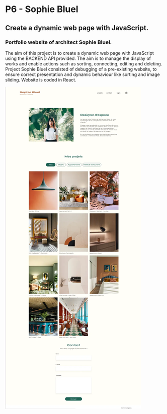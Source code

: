 # P6 - Sophie Bluel

## Create a dynamic web page with JavaScript. 

### Portfolio website of architect Sophie Bluel.

The aim of this project is to create a dynamic web page with JavaScript using the BACKEND API provided. The aim is to manage the display of works and enable actions such as sorting, connecting, editing and deleting.
Project Sophie Bluel consisted of debugging of a pre-existing website, to ensure correct presentation and dynamic behaviour like sorting and image sliding. Website is coded in React.
&nbsp;


![Screenshot](/FrontEnd/assets/images/SophieBluelHomepage.webp)
